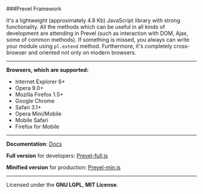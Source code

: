 ###Prevel Framework

It's a lightweight (approximately 4.8 Kb) JavaScript library with strong functionality. 
All the methods which can be useful in all kinds of development are attending in 
Prevel (such as interaction with DOM, Ajax, some of common methods). 
If something is missed, you always can write your module using `pl.extend` method. 
Furthermore, it's completely cross-browser and oriented not only on modern browsers. 

---
__Browsers, which are supported:__

* Internet Explorer 6+
* Opera 9.0+
* Mozilla Firefox 1.5+
* Google Chrome
* Safari 3.1+
* Opera Mini/Mobile
* Mobile Safari
* Firefox for Mobile

---

__Documentation__: [Docs](/chernikovalexey/Prevel/tree/master/Docs)

__Full version__ for developers: [Prevel-full.js](/chernikovalexey/Prevel/blob/master/prevel-full.js)

__Minified version__ for production: [Prevel-min.js](/chernikovalexey/Prevel/blob/master/prevel-min.js)

---

Licensed under the __GNU LGPL__, __MIT License__.